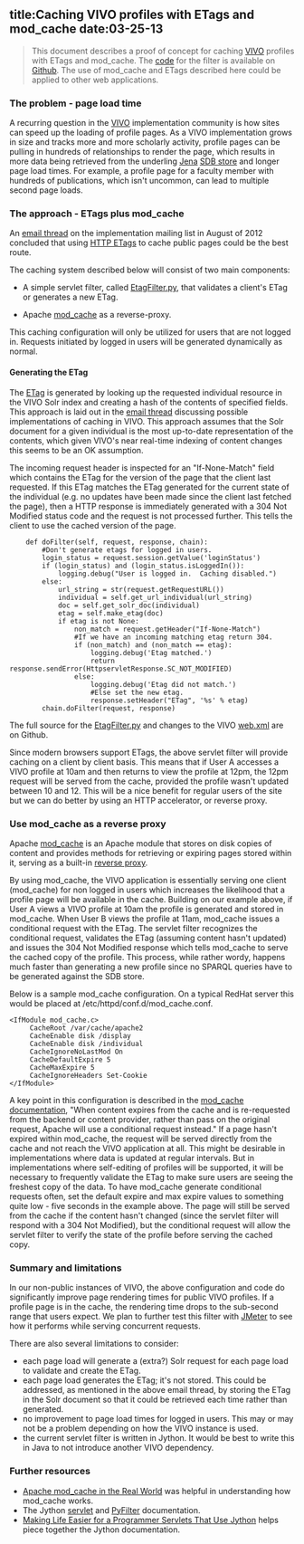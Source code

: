 title:Caching VIVO profiles with ETags and mod_cache
date:03-25-13
----

> This document describes a proof of concept for caching [VIVO](http://www.vivoweb.org/) profiles with ETags and mod_cache.  The [code](https://github.com/Brown-University-Library/vivo/blob/etag/productMods/WEB-INF/pyfilter/EtagFilter.py) for the filter is available on [Github](https://github.com/Brown-University-Library/vivo/tree/etag).  The use of mod_cache and ETags described here could be applied to other web applications.  

### The problem - page load time  

A recurring question in the [VIVO](http://www.vivoweb.org/) implementation community is how sites can speed up the loading of profile pages.  As a VIVO implementation grows in size and tracks more and more scholarly activity, profile pages can be pulling in hundreds of relationships to render the page, which results in more data being retrieved from the underling [Jena](http://jena.apache.org/documentation/rdf/index.html) [SDB store](http://jena.apache.org/documentation/sdb/index.html) and longer page load times.  For example, a profile page for a faculty member with hundreds of publications, which isn't uncommon, can lead to multiple second page loads.  

### The approach - ETags plus mod_cache 

An [email thread](http://sourceforge.net/mailarchive/message.php?msg_id=29749479) on the implementation mailing list in August of 2012 concluded that using [HTTP ETags](http://en.wikipedia.org/wiki/HTTP_ETag) to cache public pages could be the best route.  

The caching system described below will consist of two main components:

  *  A simple servlet filter, called [EtagFilter.py](https://github.com/Brown-University-Library/vivo/blob/etag/productMods/WEB-INF/pyfilter/EtagFilter.py), that validates a client's ETag or generates a new ETag.  

  *  Apache [mod_cache](http://httpd.apache.org/docs/2.2/caching.html) as a reverse-proxy.

This caching configuration will only be utilized for users that are not logged in.  Requests initiated by logged in users will be generated dynamically as normal.  

#### Generating the ETag
The [ETag](http://en.wikipedia.org/wiki/HTTP_ETag) is generated by looking up the requested individual resource in the VIVO Solr index and creating a hash of the contents of specified fields.  This approach is laid out in the [email thread](http://sourceforge.net/mailarchive/message.php?msg_id=29749479) discussing possible implementations of caching in VIVO.  This approach assumes that the Solr document for a given individual is the most up-to-date representation of the contents, which given VIVO's near real-time indexing of content changes this seems to be an OK assumption.  

The incoming request header is inspected for an "If-None-Match" field which contains the ETag for the version of the page that the client last requested.  If this ETag matches the ETag generated for the current state of the individual (e.g. no updates have been made since the client last fetched the page), then a HTTP response is immediately generated with a 304 Not Modified status code and the request is not processed further.  This tells the client to use the cached version of the page.  

~~~~{.python}
    def doFilter(self, request, response, chain):
        #Don't generate etags for logged in users.  
        login_status = request.session.getValue('loginStatus')
        if (login_status) and (login_status.isLoggedIn()):
            logging.debug("User is logged in.  Caching disabled.")
        else:
            url_string = str(request.getRequestURL())
            individual = self.get_url_individual(url_string)
            doc = self.get_solr_doc(individual)
            etag = self.make_etag(doc)
            if etag is not None:
                non_match = request.getHeader("If-None-Match")
                #If we have an incoming matching etag return 304.
                if (non_match) and (non_match == etag):
                    logging.debug('Etag matched.') 
                    return response.sendError(HttpservletResponse.SC_NOT_MODIFIED)
                else:
                    logging.debug('Etag did not match.')
                    #Else set the new etag.
                    response.setHeader("ETag", '%s' % etag)
        chain.doFilter(request, response)
~~~~

The full source for the [EtagFilter.py](https://github.com/Brown-University-Library/vivo/blob/etag/productMods/WEB-INF/pyfilter/EtagFilter.py) and changes to the VIVO [web.xml](https://github.com/Brown-University-Library/vivo/blob/etag/productMods/WEB-INF/web.xml#L84) are on Github.

Since modern browsers support ETags, the above servlet filter will provide caching on a client by client basis.  This means that if User A accesses a VIVO profile at 10am and then returns to view the profile at 12pm, the 12pm request will be served from the cache, provided the profile wasn't updated between 10 and 12.  This will be a nice benefit for regular users of the site but we can do better by using an HTTP accelerator, or reverse proxy.  

### Use mod_cache as a reverse proxy
Apache [mod_cache](http://httpd.apache.org/docs/2.2/caching.html) is an Apache module that stores on disk copies of content and provides methods for retrieving or expiring pages stored within it, serving as a built-in [reverse proxy](http://en.wikipedia.org/wiki/Reverse_proxy).

By using mod_cache, the VIVO application is essentially serving one client (mod_cache) for non logged in users which increases the likelihood that a profile page will be available in the cache.  Building on our example above, if User A views a VIVO profile at 10am the profile is generated and stored in mod_cache.  When User B views the profile at 11am, mod_cache issues a conditional request with the ETag.  The servlet filter recognizes the conditional request, validates the ETag (assuming content hasn't updated) and issues the 304 Not Modified response which tells mod_cache to serve the cached copy of the profile.  This process, while rather wordy, happens much faster than generating a new profile since no SPARQL queries have to be generated against the SDB store.   

Below is a sample mod_cache configuration.  On a typical RedHat server this would be placed at /etc/httpd/conf.d/mod_cache.conf.  

~~~~
<IfModule mod_cache.c>
     CacheRoot /var/cache/apache2
     CacheEnable disk /display
     CacheEnable disk /individual
     CacheIgnoreNoLastMod On
     CacheDefaultExpire 5
     CacheMaxExpire 5
     CacheIgnoreHeaders Set-Cookie
</IfModule>

~~~~

A key point in this configuration is described in the [mod_cache documentation](http://httpd.apache.org/docs/2.2/caching.html#overview), "When content expires from the cache and is re-requested from the backend or content provider, rather than pass on the original request, Apache will use a conditional request instead."  If a page hasn't expired within mod_cache, the request will be served directly from the cache and not reach the VIVO application at all.  This might be desirable in implementations where data is updated at regular intervals.  But in implementations where self-editing of profiles will be supported, it will be necessary to frequently validate the ETag to make sure users are seeing the freshest copy of the data.  To have mod_cache generate conditional requests often, set the default expire and max expire values to something quite low - five seconds in the example above.  The page will still be served from the cache if the content hasn't changed (since the servlet filter will respond with a 304 Not Modified), but the conditional request will allow the servlet filter to verify the state of the profile before serving the cached copy. 

### Summary and limitations
In our non-public instances of VIVO, the above configuration and code do significantly improve page rendering times for public VIVO profiles.  If a profile page is in the cache, the rendering time drops to the sub-second range that users expect.  We plan to further test this filter with [JMeter](http://jmeter.apache.org/) to see how it performs while serving concurrent requests.  

There are also several limitations to consider: 

 * each page load will generate a (extra?) Solr request for each page load to validate and create the ETag.  
 * each page load generates the ETag; it's not stored.  This could be addressed, as mentioned in the above email thread, by storing the ETag in the Solr document so that it could be retrieved each time rather than generated.  
 * no improvement to page load times for logged in users.  This may or may not be a problem depending on how the VIVO instance is used.  
 * the current servlet filter is written in Jython.  It would be best to write this in Java to not introduce another VIVO dependency.  

### Further resources

 * [Apache mod_cache in the Real World](http://www.softslate.com/blog/2011/07/apache-modcache-in-real-world.html) was helpful in understanding how mod_cache works.
 * The Jython [servlet](http://www.jython.org/jythonbook/en/1.0/SimpleWebApps.html) and [PyFilter](http://www.jython.org/javadoc/org/python/util/PyFilter.html) documentation.  
 * [Making Life Easier for a Programmer Servlets That Use Jython](http://start.sethanil.com/ot/10) helps piece together the Jython documentation.  